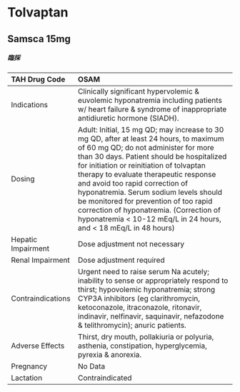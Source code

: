 # Tolvaptan

## Samsca 15mg

##### 臨採

| TAH Drug Code      | OSAM                                                                                                                                                                                                                                                                                                                                                                                                                                                                                                 |
|:-------------------|:-----------------------------------------------------------------------------------------------------------------------------------------------------------------------------------------------------------------------------------------------------------------------------------------------------------------------------------------------------------------------------------------------------------------------------------------------------------------------------------------------------|
| Indications        | Clinically significant hypervolemic & euvolemic hyponatremia including patients w/ heart failure & syndrome of inappropriate antidiuretic hormone (SIADH).                                                                                                                                                                                                                                                                                                                                           |
| Dosing             | Adult: Initial, 15 mg QD; may increase to 30 mg QD, after at least 24 hours, to maximum of 60 mg QD; do not administer for more than 30 days. Patient should be hospitalized for initiation or reinitiation of tolvaptan therapy to evaluate therapeutic response and avoid too rapid correction of hyponatremia. Serum sodium levels should be monitored for prevention of too rapid correction of hyponatremia. (Correction of hyponatremia < 10-12 mEq/L in 24 hours, and < 18 mEq/L in 48 hours) |
| Hepatic Impairment | Dose adjustment not necessary                                                                                                                                                                                                                                                                                                                                                                                                                                                                        |
| Renal Impairment   | Dose adjustment required                                                                                                                                                                                                                                                                                                                                                                                                                                                                             |
| Contraindications  | Urgent need to raise serum Na acutely; inability to sense or appropriately respond to thirst; hypovolemic hyponatremia; strong CYP3A inhibitors (eg clarithromycin, ketoconazole, itraconazole, ritonavir, indinavir, nelfinavir, saquinavir, nefazodone & telithromycin); anuric patients.                                                                                                                                                                                                          |
| Adverse Effects    | Thirst, dry mouth, pollakiuria or polyuria, asthenia, constipation, hyperglycemia, pyrexia & anorexia.                                                                                                                                                                                                                                                                                                                                                                                               |
| Pregnancy          | No Data                                                                                                                                                                                                                                                                                                                                                                                                                                                                                              |
| Lactation          | Contraindicated                                                                                                                                                                                                                                                                                                                                                                                                                                                                                      |

